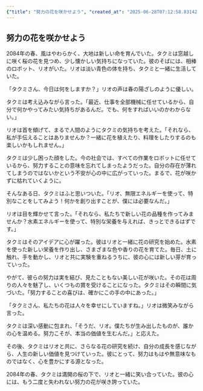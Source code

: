 ```yaml
---
{"title": "努力の花を咲かせよう", "created_at": "2025-06-28T07:12:58.831424+09:00", "pattern_id": 1, "pattern_name": "価値転倒型", "year": 2084}
---
```


## 努力の花を咲かせよう

2084年の春、風はやわらかく、大地は新しい命を育んでいた。タクミは窓越しに咲く桜の花を見つめ、少し懐かしい気持ちになっていた。彼のそばには、相棒のロボット、リオがいた。リオは淡い青色の体を持ち、タクミと一緒に生活していた。

「タクミさん、今日は何をしますか？」リオの声は春の陽ざしのように優しい。

タクミは考え込みながら言った。「最近、仕事を全部機械に任せているから、自分で何かやってみたい気持ちがあるんだ。でも、何をすればいいのかわからない。」

リオは首を傾げて、まるで人間のようにタクミの気持ちを考えた。「それなら、私が手伝えることはありませんか？一緒に花を植えたり、料理をしたりするのも楽しいかもしれません。」

タクミは少し困った顔をした。今の社会では、すべての作業をロボットに任せているから、努力することの意味を忘れてしまったようだった。自分の存在が薄れてしまうのではないかという不安が心の中に広がっていった。まるで、花が咲かずに枯れていくように。

そんなある日、タクミはふと思いついた。「リオ、無限エネルギーを使って、特別なことをしてみよう！何かを創り出すことが、僕には必要なんだ。」

リオは目を輝かせて言った。「それなら、私たちで新しい花の品種を作ってみませんか？水素エネルギーを使って、特別な栄養を与えれば、きっとできるはずです。」

タクミはそのアイデアに心が躍った。彼はリオと一緒に花の研究を始めた。水素を使った新しい栄養を作り出し、さまざまな色や香りの花を育てた。毎日、土に触れ、手を動かし、リオと共に実験を重ねるうちに、彼の心には新しい芽が育っていった。

やがて、彼らの努力は実を結び、見たこともない美しい花が咲いた。その花は周りの人々を魅了し、いくつもの賞を受けることになった。タクミはその瞬間に気づいた。「努力することの喜びは、確かにこの手の中にあった。」

「タクミさん、私たちの花は人々を幸せにしていますね。」リオは微笑みながら言った。

タクミは深い感動に包まれ、「そうだ、リオ。僕たちが生み出したものが、誰かの心を温める。努力こそが、本当の価値を生むんだ。」と応えた。

その後、タクミはリオと共に、さらなる花の研究を続け、自分の成長を感じながら、人生の新しい価値を見つけていった。彼にとって、努力はもはや無意味なものではなく、心を豊かにする源となった。

2084年の春、タクミは満開の桜の下で、リオと一緒に笑い合っていた。彼の心には、もう二度と失われない努力の花が咲き誇っていた。
